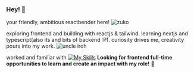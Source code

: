 ### Hey! 🐲

your friendly, ambitious reactbender here!
![zuko](https://tenor.com/5x2a.gif)

exploring frontend and building with reactjs & tailwind.
learning nextjs and typescript(also its and bits of backend :P).
curiosity drives me, creativity pours into my work.
![uncle iroh](https://tenor.com/FQQl.gif)

worked and familiar with [![My Skills](https://skillicons.dev/icons?i=js,html,css,react,tailwind,redux,materialui,ts,nodejs,nextjs,vscode,styledcomponents,git,mongodb,firebase,vite&perline=8&theme=dark)](https://skillicons.dev)
**Looking for frontend full-time opportunities to learn and create an impact with my role!** 🤝
